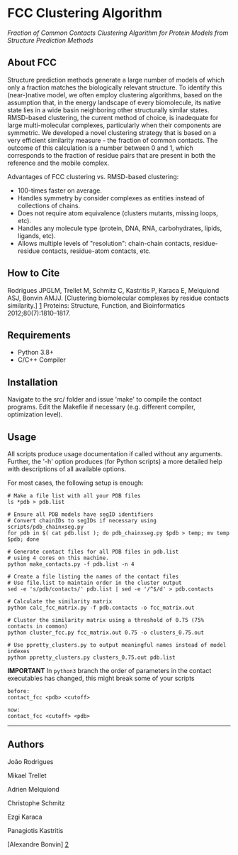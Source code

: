 FCC Clustering Algorithm
========================

*Fraction of Common Contacts Clustering Algorithm for Protein Models from Structure Prediction Methods*

About FCC
---------

Structure prediction methods generate a large number of models of which only a fraction matches the biologically relevant structure. To identify this (near-)native model, we often employ clustering 
algorithms, based on the assumption that, in the energy landscape of every biomolecule, its native state lies in a wide basin neighboring other structurally similar states. RMSD-based clustering, the 
current method of choice, is inadequate for large multi-molecular complexes, particularly when their components are symmetric. We developed a novel clustering strategy that is based on a very 
efficient similarity measure - the fraction of common contacts. The outcome of this calculation is a number between 0 and 1, which corresponds to the fraction of residue pairs that are present in 
both the reference and the mobile complex.

Advantages of FCC clustering vs. RMSD-based clustering:
* 100-times faster on average.
* Handles symmetry by consider complexes as entities instead of collections of chains.
* Does not require atom equivalence (clusters mutants, missing loops, etc).
* Handles any molecule type (protein, DNA, RNA, carbohydrates, lipids, ligands, etc).
* Allows multiple levels of "resolution": chain-chain contacts, residue-residue contacts, residue-atom contacts, etc.

How to Cite
-----------
Rodrigues JPGLM, Trellet M, Schmitz C, Kastritis P, Karaca E, Melquiond ASJ, Bonvin AMJJ. 
[Clustering biomolecular complexes by residue contacts similarity.] [1]
Proteins: Structure, Function, and Bioinformatics 2012;80(7):1810–1817.

Requirements
------------

* Python 3.8+
* C/C++ Compiler

Installation
------------

Navigate to the src/ folder and issue 'make' to compile the contact programs.
Edit the Makefile if necessary (e.g. different compiler, optimization level).

Usage
------------

All scripts produce usage documentation if called without any arguments. Further,
the '-h' option produces (for Python scripts) a more detailed help with descriptions
of all available options.

For most cases, the following setup is enough:

    # Make a file list with all your PDB files
    ls *pdb > pdb.list
    
    # Ensure all PDB models have segID identifiers
    # Convert chainIDs to segIDs if necessary using scripts/pdb_chainxseg.py
    for pdb in $( cat pdb.list ); do pdb_chainxseg.py $pdb > temp; mv temp $pdb; done

    # Generate contact files for all PDB files in pdb.list
    # using 4 cores on this machine.
    python make_contacts.py -f pdb.list -n 4

    # Create a file listing the names of the contact files
    # Use file.list to maintain order in the cluster output
    sed -e 's/pdb/contacts/' pdb.list | sed -e '/^$/d' > pdb.contacts

    # Calculate the similarity matrix
    python calc_fcc_matrix.py -f pdb.contacts -o fcc_matrix.out

    # Cluster the similarity matrix using a threshold of 0.75 (75% contacts in common)
    python cluster_fcc.py fcc_matrix.out 0.75 -o clusters_0.75.out

    # Use ppretty_clusters.py to output meaningful names instead of model indexes
    python ppretty_clusters.py clusters_0.75.out pdb.list


**IMPORTANT** In `python3` branch the order of parameters in the contact executables has changed, this might break some of your scripts

```
before:
contact_fcc <pdb> <cutoff>

now:
contact_fcc <cutoff> <pdb>
```

* * * 
Authors
------

João Rodrigues

Mikael Trellet

Adrien Melquiond

Christophe Schmitz

Ezgi Karaca

Panagiotis Kastritis

[Alexandre Bonvin] [2]

[1]: http://www.ncbi.nlm.nih.gov/pubmed/22489062 "FCC @ Pubmed"
[2]: http://bonvinlab.org "Alexandre Bonvin's Homepage"
